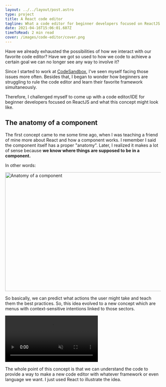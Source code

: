 ```yaml
---
layout: ../../layout/post.astro
type: project
title: A React code editor
tagline: What a code editor for beginner developers focused on ReactJS might look like.
date: 2021-04-16T15:06:01.607Z
timeToRead: 2 min read
cover: /images/code-editor/cover.png
---
```


Have we already exhausted the possibilities of how we interact with our favorite code editor? Have we got so used to how we code to achieve a certain goal we can no longer see any way to involve it?

Since I started to work at [CodeSandbox](https://codesandbox.io/?from-app=1), I've seen myself facing those issues more often. Besides that, I began to wonder how beginners are struggling to rule the code editor and learn their favorite framework simultaneously.

Therefore, I challenged myself to come up with a code editor/IDE for beginner developers focused on ReactJS and what this concept might look like.

## The anatomy of a component

The first concept came to me some time ago, when I was teaching a friend of mine more about React and how a component works. I remember I said the component itself has a proper "anatomy". Later, I realized it makes a lot of sense because **we know where things are supposed to be in a component.**

In other words:

<img
  src="/images/code-editor/anatomy.jpg"
  alt="Anatomy of a component"
  width="783"
  height="385"
/>

So basically, we can predict what actions the user might take and teach them the best practices. So, this idea evolved to a new concept which are menus with context-sensitive intentions linked to those sectors.

<video autoPlay muted playsInline>
  <source src="/images/code-editor/ide-concept.mp4" type="video/mp4" />
</video>

The whole point of this concept is that we can understand the code to provide a way to make a new code editor with whatever framework or even language we want. I just used React to illustrate the idea.
